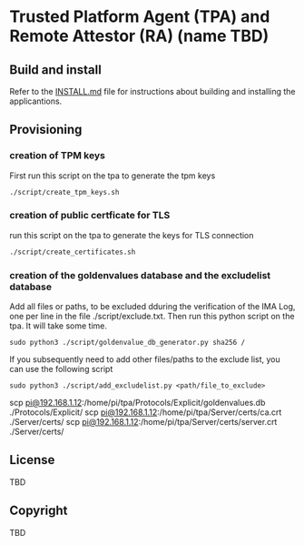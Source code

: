 # Trusted Platform Agent (TPA) and Remote Attestor (RA) (name TBD)

## Build and install
Refer to the [INSTALL.md](INSTALL.md) file for instructions about building and installing the applicantions.

## Provisioning
### creation of TPM keys
First run this script on the tpa to generate the tpm keys
```sh
./script/create_tpm_keys.sh
```
### creation of public certficate for TLS
run this script on the tpa to generate the keys for TLS connection
```sh
./script/create_certificates.sh
```
### creation of the goldenvalues database and the excludelist database
Add all files or paths, to be excluded dduring the verification of the IMA Log, one per line in the file ./script/exclude.txt. Then run this python script on the tpa. It will take some time.

```
sudo python3 ./script/goldenvalue_db_generator.py sha256 /
```
If you subsequently need to add other files/paths to the exclude list, you can use the following script
```
sudo python3 ./script/add_excludelist.py <path/file_to_exclude>
```






scp pi@192.168.1.12:/home/pi/tpa/Protocols/Explicit/goldenvalues.db ./Protocols/Explicit/
scp pi@192.168.1.12:/home/pi/tpa/Server/certs/ca.crt ./Server/certs/
scp pi@192.168.1.12:/home/pi/tpa/Server/certs/server.crt ./Server/certs/

## License
TBD

## Copyright
TBD